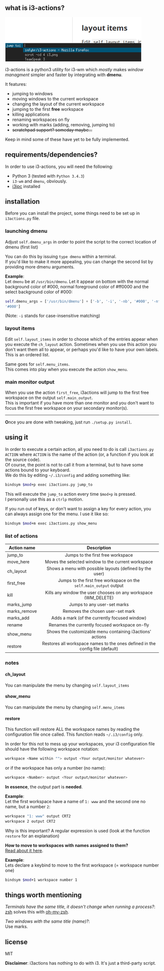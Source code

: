 ## what is i3-actions?

![image of i3actions](https://raw.githubusercontent.com/infyhr/i3-actions/master/screenshot.png "Image of i3actions")

i3-actions is a python3 utility for i3-wm which *mostly* makes *window managment* simpler and 
faster by 
integrating with **dmenu**.

It features:
- jumping to windows
- moving windows to the current workspace
- changing the layout of the current workspace
- jumping to the first **free** workspace
- killing applications
- renaming workspaces on fly
- working with marks (adding, removing, jumping to)
- ~~scratchpad support? someday maybe...~~

Keep in mind some of these have yet to be fully implemented.

## requirements/dependencies?
In order to use i3-actions, you will need the following:
* Python 3 (tested with ```Python 3.4.3```)
* ```i3-wm``` and ```dmenu```, obviously.
* [i3ipc](https://github.com/acrisci/i3ipc-python) installed

## installation
Before you can install the project, some things need to be set up in ```i3actions.py``` file.

### launching dmenu
Adjust ```self.dmenu_args``` in order to point the script to the correct location of dmenu 
(first list)

You can do this by issuing ```type dmenu``` within a terminal.  
If you'd like to make it more appealing, you can change the second list by providing more 
dmenu arguments.

**Example**:  
Let ```dmenu``` be at ```/usr/bin/dmenu```. Let it appear on bottom with the normal background 
color of #000, normal foreground color of #ff0000 and the select background color of #000:
```python
self.dmenu_args = ['/usr/bin/dmenu'] + ['-b', '-i', '-nb', '#000', '-nf', '#ff0000', '-sb', 
'#000']
```
(Note: ``-i`` stands for case-insensitive matching)

### layout items
Edit ``self.layout_items`` in order to choose which of the entries appear when you execute the 
``ch_layout`` action. Sometimes when you use this action you don't want them all to appear, or 
perhaps you'd like to have your own labels.  
This is an ordered list.

Same goes for ``self.menu_items``.  
This comes into play when you execute the action ``show_menu``. 

### main monitor output
When you use the action ``first_free``, i3actions will jump to the first free workspace on the 
output ``self.main_output``.  
This is important if you have more than one monitor and you don't want to focus the first free 
workspace on your secondary monitor(s).

---

**O**nce you are done with tweaking, just run ``./setup.py install``.


## using it
In order to execute a certain action, all you need to do is call ``i3actions.py ACTION`` where 
``ACTION`` is the name of the action (or, a function if you look at the source code).  
Of course, the point is not to call it from a terminal, but to have some actions bound to your 
keyboard.  
We do this by editing ``~/.i3/config`` and adding something like:

```bash
bindsym $mod+p exec i3actions.py jump_to
```
This will execute the ``jump_to`` action every time ``$mod+p`` is pressed.  
I personally use this as a ``ctrlp`` motion.

If you run out of keys, or don't want to assign a key for every action, you can always assign 
one for the menu. I use it like so:

```bash
bindsym $mod+m exec i3actions.py show_menu
```

### list of actions

| Action name        | Description |
| ------------- |:-------------:|
| jump_to      | Jumps to the first free workspace |
| move_here    | Moves the selected window to the current workspace |
| ch_layout | Shows a menu with possible layouts (defined by the user) |
| first_free| Jumps to the first free workspace on the ``self.main_output`` output|
| kill | Kills any window the user chooses on any workspace (WM_DELETE) |
| marks_jump| Jumps to any user-set marks|
| marks_remove| Removes the chosen user-set mark|
| marks_add| Adds a mark (of the currently focused window)|
| rename | Renames the currently focused workspace on-fly|
| show_menu | Shows the customizable menu containing i3actions' actions|
| restore | Restores all workspace names to the ones defined in the config file (default)|

### notes
#### ch_layout
You can manipulate the menu by changing ``self.layout_items``
#### show_menu
You can manipulate the menu by changing ``self.menu_items``
#### restore
This function will restore ALL the workspace names by reading the configuration file once 
called. This function reads ``~/.i3/config`` only.
 
In order for this not to mess up your workspaces, your i3 configuration file should have the 
following workspace notation:

```bash
workspace <Name within ""> output <Your output/monitor whatever>
```
or if the workspace has only a number (no name):

```bash
workspace <Number> output <Your output/monitor whatever>
```

**In essence**, the *output* part is __needed__.

**Example**:  
Let the first workspace have a name of ``1: www`` and the second one no name, but a number 
``2``:

```bash
workspace "1: www" output CRT2
workspace 2 output CRT2
```

Why is this important? A regular expression is used (look at the function ``restore`` for an 
explanation)

**How to move to workspaces with names assigned to them?**  
[Read about it 
here](http://i3wm.org/docs/userguide.html#_changing_named_workspaces_moving_to_workspaces).

**Example**:  
Lets declare a keybind to move to the first workspace (= workspace number one)
```bash
bindsym $mod+1 workspace number 1
```

## things worth mentioning
*Terminals have the same title, it doesn't change when running a process?*:  
[zsh](http://www.zsh.org/) solves this with 
[oh-my-zsh](https://github.com/robbyrussell/oh-my-zsh).

*Two windows with the same title (name)?*:  
Use marks.

## license
MIT

**Disclaimer**: i3actions has nothing to do with i3. It's just a third-party script.
